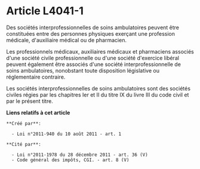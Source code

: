 # Article L4041-1

Des sociétés interprofessionnelles de soins ambulatoires peuvent être constituées entre des personnes physiques exerçant une
profession médicale, d'auxiliaire médical ou de pharmacien. 

Les professionnels médicaux, auxiliaires médicaux et pharmaciens associés d'une société civile professionnelle ou d'une
société d'exercice libéral peuvent également être associés d'une société interprofessionnelle de soins ambulatoires,
nonobstant toute disposition législative ou réglementaire contraire. 

Les sociétés interprofessionnelles de soins ambulatoires sont des sociétés civiles régies par les chapitres Ier et II du
titre IX du livre III du code civil et par le présent titre.

**Liens relatifs à cet article**

	**Créé par**:

	  - Loi n°2011-940 du 10 août 2011 - art. 1

	**Cité par**:

	  - Loi n°2011-1978 du 28 décembre 2011 - art. 36 (V)
	  - Code général des impôts, CGI. - art. 8 (V)
